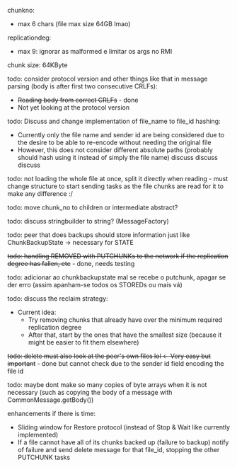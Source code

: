 chunkno:
- max 6 chars (file max size 64GB lmao)

replicationdeg:
- max 9: ignorar as malformed e limitar os args no RMI

chunk size: 64KByte

todo: consider protocol version and other things like that in message parsing (body is after first two consecutive CRLFs):
- ~~Reading body from correct CRLFs~~ - done
- Not yet looking at the protocol version

todo: Discuss and change implementation of file\_name to file\_id hashing:
- Currently only the file name and sender id are being considered due to the desire to be able to re-encode without needing the original file
- However, this does not consider different absolute paths (probably should hash using it instead of simply the file name)
discuss discuss discuss

todo: not loading the whole file at once, split it directly when reading - must change structure to start sending tasks as the file chunks are read for it to make any difference :/

todo: move chunk\_no to children or intermediate abstract?

todo: discuss stringbuilder to string? (MessageFactory)

todo: peer that does backups should store information just like ChunkBackupState -> necessary for STATE

~~todo: handling REMOVED with PUTCHUNKs to the network if the replication degree has fallen, etc~~ - done, needs testing

todo: adicionar ao chunkbackupstate mal se recebe o putchunk, apagar se der erro (assim apanham-se todos os STOREDs ou mais vá)

todo: discuss the reclaim strategy:
- Current idea:
    - Try removing chunks that already have over the minimum required replication degree
    - After that, start by the ones that have the smallest size (because it might be easier to fit them elsewhere)

~~todo: delete must also look at the peer's own files lol <- Very easy but important~~ - done but cannot check due to the sender id field encoding the file id

todo: maybe dont make so many copies of byte arrays when it is not necessary (such as copying the body of a message with CommonMessage.getBody())

enhancements if there is time:
- Sliding window for Restore protocol (instead of Stop & Wait like currently implemented)
- If a file cannot have all of its chunks backed up (failure to backup) notify of failure and send delete message for that file_id, stopping the other PUTCHUNK tasks